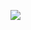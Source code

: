 ![](https://github.com/Ahmad-jarwan/niteCTF-2023/blob/eafb6e198eb065763560cdf9357205af4dcdb4bc/Screenshot%202023-12-19%20211146.png "")
